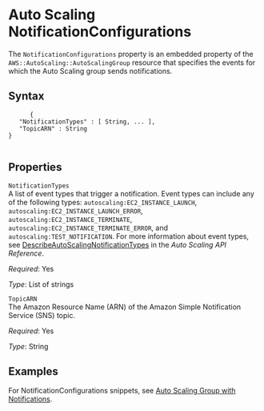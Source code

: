 Auto Scaling NotificationConfigurations
=======================================

The `NotificationConfigurations` property is an embedded property of the `AWS::AutoScaling::AutoScalingGroup` resource that specifies the events for which the Auto Scaling group sends notifications.

Syntax
------

``` {.programlisting}
      {
   "NotificationTypes" : [ String, ... ],
   "TopicARN" : String
}
    
```

Properties
----------

 `NotificationTypes`   
A list of event types that trigger a notification. Event types can include any of the following types: `autoscaling:EC2_INSTANCE_LAUNCH`, `autoscaling:EC2_INSTANCE_LAUNCH_ERROR`, `autoscaling:EC2_INSTANCE_TERMINATE`, `autoscaling:EC2_INSTANCE_TERMINATE_ERROR`, and `autoscaling:TEST_NOTIFICATION`. For more information about event types, see [DescribeAutoScalingNotificationTypes](http://docs.aws.amazon.com/AutoScaling/latest/APIReference/API_DescribeAutoScalingNotificationTypes.html) in the *Auto Scaling API Reference*.

*Required*: Yes

*Type*: List of strings

 `TopicARN`   
The Amazon Resource Name (ARN) of the Amazon Simple Notification Service (SNS) topic.

*Required*: Yes

*Type*: String

Examples
--------

For NotificationConfigurations snippets, see [Auto Scaling Group with Notifications](quickref-autoscaling.html#scenario-as-notification "Auto Scaling Group with Notifications").

